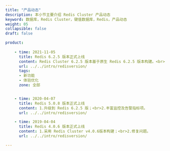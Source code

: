 ```yaml
---
title: "产品动态"
description: 本小节主要介绍 Redis Cluster 产品动态
keyword: 数据库，Redis Cluster，键值数据库，Redis，产品动态
weight: 05
collapsible: false
draft: false

product:
  
    - time: 2021-11-05
      title: Redis 6.2.5 版本正式上线
      content: Redis Cluster 6.2.5 版本基于原生 Redis 6.2.5 版本构建。<br>- 支持 I/O 多线程，可显著提升性能；<br>- 支持 TLS 加密传输功能，能够有效防止数据传输被监听；<br>- 支持 ACL 管理功能，授予用户命令及数据权限；<br>- 预置四种资源配置类型，适配研发测试及生产环境。
      url: ../../intro/redisversion/
      tags:
      - 新功能
      - 体验优化
      zone: 全部


    - time: 2020-04-07
      title: Redis 5.0.8 版本正式上线
      content: 1.升级到 Redis 6.2.5 版；<br>2.丰富监控及告警指标项。
      url: ../../intro/redisversion/

    - time: 2019-04-04
      title: Redis 4.0.6 版本正式上线
      content: 1.采用 Redis Cluster v4.0.6版本构建；<br>2.修复问题。
      url: ../../intro/redisversion/

---
```


